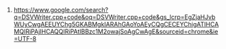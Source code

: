 1. https://www.google.com/search?q=DSVWriter.cpp+code&oq=DSVWriter.cpp+code&gs_lcrp=EgZjaHJvbWUyCwgAEEUYChg5GKABMgkIARAhGAoYoAEyCQgCECEYChigATIHCAMQIRiPAjIHCAQQIRiPAtIBBzc1M2owajSoAgCwAgE&sourceid=chrome&ie=UTF-8 